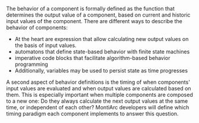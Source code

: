 <!-- (c) https://github.com/MontiCore/monticore -->

The behavior of a component is formally defined as the function that determines the output value of a component, based on current and historic input values of the component. 
There are different ways to describe the behavior of components:

* At the heart are expression that allow calculating new output values on the basis of input values.
* automatons that define state-based behavior with finite state machines
* imperative code blocks that facilitate algorithm-based behavior programming
* Additionally, variables may be used to persist state as time progresses

A second aspect of behavior definitions is the timing of when components' input values are evaluated and when output values are calculated based on them.
This is especially important when multiple components are composed to a new one:
Do they always calculate the next output values at the same time, or independent of each other?
MontiArc developers will define which timing paradigm each component implements to answer this question.

